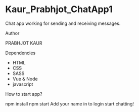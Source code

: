 # Kaur_Prabhjot_ChatApp1

Chat app working for sending and receiving messages.

Author

PRABHJOT KAUR

Dependencies

 - HTML
 - CSS
 - SASS
 - Vue & Node
 - javascript

How to start app?

 npm install
 npm start
 Add your name in to login 
 start chatting!
